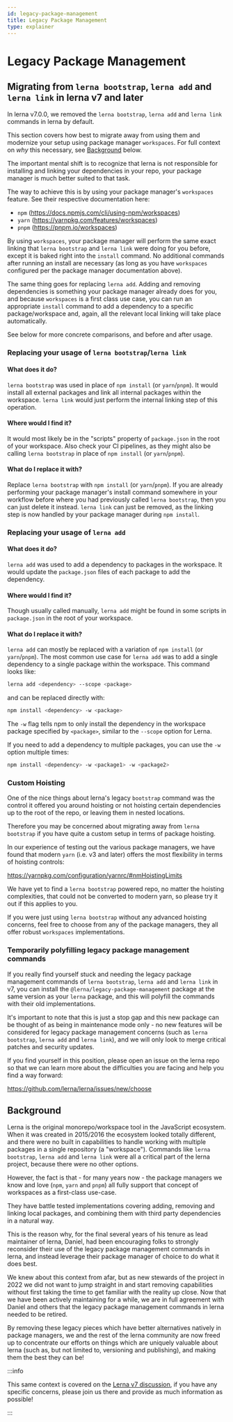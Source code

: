 ```yaml
---
id: legacy-package-management
title: Legacy Package Management
type: explainer
---
```


# Legacy Package Management

## Migrating from `lerna bootstrap`, `lerna add` and `lerna link` in lerna v7 and later

In lerna v7.0.0, we removed the `lerna bootstrap`, `lerna add` and `lerna link` commands in lerna by default.

This section covers how best to migrate away from using them and modernize your setup using package manager `workspaces`. For full context on _why_ this necessary, see [Background](#background) below.

The important mental shift is to recognize that lerna is not responsible for installing and linking your dependencies in your repo, your package manager is much better suited to that task.

The way to achieve this is by using your package manager's `workspaces` feature. See their respective documentation here:

- `npm` (https://docs.npmjs.com/cli/using-npm/workspaces)
- `yarn` (https://yarnpkg.com/features/workspaces)
- `pnpm` (https://pnpm.io/workspaces)

By using `workspaces`, your package manager will perform the same exact linking that `lerna bootstrap` and `lerna link` were doing for you before, except it is baked right into the `install` command. No additional commands after running an install are necessary (as long as you have `workspaces` configured per the package manager documentation above).

The same thing goes for replacing `lerna add`. Adding and removing dependencies is something your package manager already does for you, and because `workspaces` is a first class use case, you can run an appropriate `install` command to add a dependency to a specific package/workspace and, again, all the relevant local linking will take place automatically.

See below for more concrete comparisons, and before and after usage.

### Replacing your usage of `lerna bootstrap`/`lerna link`

#### What does it do?

`lerna bootstrap` was used in place of `npm install` (or `yarn`/`pnpm`). It would install all external packages and link all internal packages within the workspace. `lerna link` would just perform the internal linking step of this operation.

#### Where would I find it?

It would most likely be in the "scripts" property of `package.json` in the root of your workspace. Also check your CI pipelines, as they might also be calling `lerna bootstrap` in place of `npm install` (or `yarn`/`pnpm`).

#### What do I replace it with?

Replace `lerna bootstrap` with `npm install` (or `yarn`/`pnpm`). If you are already performing your package manager's install command somewhere in your workflow before where you had previously called `lerna bootstrap`, then you can just delete it instead. `lerna link` can just be removed, as the linking step is now handled by your package manager during `npm install`.

### Replacing your usage of `lerna add`

#### What does it do?

`lerna add` was used to add a dependency to packages in the workspace. It would update the `package.json` files of each package to add the dependency.

#### Where would I find it?

Though usually called manually, `lerna add` might be found in some scripts in `package.json` in the root of your workspace.

#### What do I replace it with?

`lerna add` can mostly be replaced with a variation of `npm install` (or `yarn`/`pnpm`). The most common use case for `lerna add` was to add a single dependency to a single package within the workspace. This command looks like:

```sh
lerna add <dependency> --scope <package>
```

and can be replaced directly with:

```sh
npm install <dependency> -w <package>
```

The `-w` flag tells npm to only install the dependency in the workspace package specified by `<package>`, similar to the `--scope` option for Lerna.

If you need to add a dependency to multiple packages, you can use the `-w` option multiple times:

```sh
npm install <dependency> -w <package1> -w <package2>
```

### Custom Hoisting

One of the nice things about lerna's legacy `bootstrap` command was the control it offered you around hoisting or not hoisting certain dependencies up to the root of the repo, or leaving them in nested locations.

Therefore you may be concerned about migrating away from `lerna bootstrap` if you have quite a custom setup in terms of package hoisting.

In our experience of testing out the various package managers, we have found that modern `yarn` (i.e. v3 and later) offers the most flexibility in terms of hoisting controls:

https://yarnpkg.com/configuration/yarnrc/#nmHoistingLimits

We have yet to find a `lerna bootstrap` powered repo, no matter the hoisting complexities, that could not be converted to modern yarn, so please try it out if this applies to you.

If you were just using `lerna bootstrap` without any advanced hoisting concerns, feel free to choose from any of the package managers, they all offer robust `workspaces` implementations.

### Temporarily polyfilling legacy package management commands

If you really find yourself stuck and needing the legacy package management commands of `lerna bootstrap`, `lerna add` and `lerna link` in v7, you can install the `@lerna/legacy-package-management` package at the same version as your `lerna` package, and this will polyfill the commands with their old implementations.

It's important to note that this is just a stop gap and this new package can be thought of as being in maintenance mode only - no new features will be considered for legacy package management concerns (such as `lerna bootstrap`, `lerna add` and `lerna link`), and we will only look to merge critical patches and security updates.

If you find yourself in this position, please open an issue on the lerna repo so that we can learn more about the difficulties you are facing and help you find a way forward:

https://github.com/lerna/lerna/issues/new/choose

## Background

Lerna is the original monorepo/workspace tool in the JavaScript ecosystem. When it was created in 2015/2016 the ecosystem looked totally different, and there were no built in capabilities to handle working with multiple packages in a single repository (a "workspace"). Commands like `lerna bootstrap`, `lerna add` and `lerna link` were all a critical part of the lerna project, because there were no other options.

However, the fact is that - for many years now - the package managers we know and love (`npm`, `yarn` and `pnpm`) all fully support that concept of workspaces as a first-class use-case.

They have battle tested implementations covering adding, removing and linking local packages, and combining them with third party dependencies in a natural way.

This is the reason why, for the final several years of his tenure as lead maintainer of lerna, Daniel, had been encouraging folks to strongly reconsider their use of the legacy package management commands in lerna, and instead leverage their package manager of choice to do what it does best.

We knew about this context from afar, but as new stewards of the project in 2022 we did not want to jump straight in and start removing capabilities without first taking the time to get familiar with the reality up close. Now that we have been actively maintaining for a while, we are in full agreement with Daniel and others that the legacy package management commands in lerna needed to be retired.

By removing these legacy pieces which have better alternatives natively in package managers, we and the rest of the lerna community are now freed up to concentrate our efforts on things which are uniquely valuable about lerna (such as, but not limited to, versioning and publishing), and making them the best they can be!

:::info

This same context is covered on the [Lerna v7 discussion](https://github.com/lerna/lerna/discussions/3410), if you have any specific concerns, please join us there and provide as much information as possible!

:::
